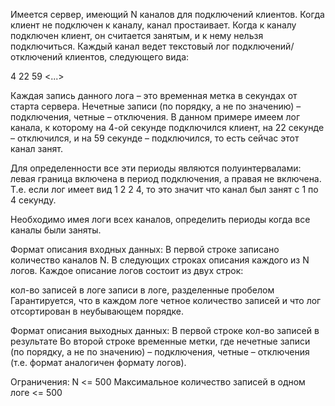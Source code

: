 Имеется сервер, имеющий N каналов для подключений клиентов. Когда клиент не подключен к каналу, канал простаивает. Когда к каналу подключен клиент, он считается занятым, и к нему нельзя подключиться. Каждый канал ведет текстовый лог подключений/отключений клиентов, следующего вида:

4 22 59 <...>

Каждая запись данного лога – это временная метка в секундах от старта сервера. Нечетные записи (по порядку, а не по значению) – подключения, четные – отключения. В данном примере имеем лог канала, к которому на 4-ой секунде подключился клиент, на 22 секунде – отключился, и на 59 секунде – подключился, то есть сейчас этот канал занят.

Для определенности все эти периоды являются полуинтервалами: левая граница включена в период подключения, а правая не включена. Т.е. если лог имеет вид 1 2 2 4, то это значит что канал был занят с 1 по 4 секунду.

Необходимо имея логи всех каналов, определить периоды когда все каналы были заняты.

Формат описания входных данных:
В первой строке записано количество каналов N. В следующих строках описания каждого из N логов.
Каждое описание логов состоит из двух строк:

кол-во записей в логе
записи в логе, разделенные пробелом
Гарантируется, что в каждом логе четное количество записей и что лог отсортирован в неубывающем порядке.

Формат описания выходных данных:
В первой строке кол-во записей в результате
Во второй строке временные метки, где нечетные записи (по порядку, а не по значению) – подключения, четные – отключения (т.е. формат аналогичен формату логов).

Ограничения:
N <= 500
Максимальное количество записей в одном логе <= 500
